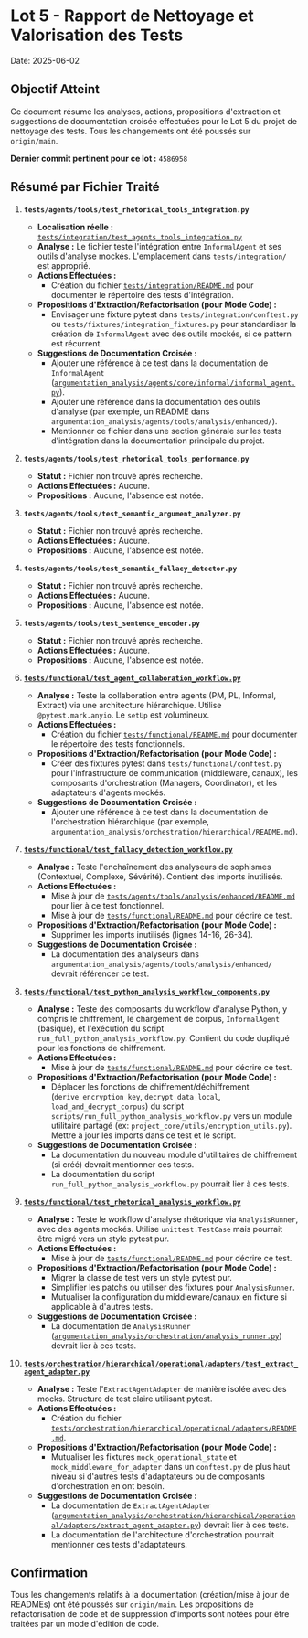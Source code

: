 # Lot 5 - Rapport de Nettoyage et Valorisation des Tests

Date: 2025-06-02

## Objectif Atteint

Ce document résume les analyses, actions, propositions d'extraction et suggestions de documentation croisée effectuées pour le Lot 5 du projet de nettoyage des tests. Tous les changements ont été poussés sur `origin/main`.

**Dernier commit pertinent pour ce lot :** `4586958`

## Résumé par Fichier Traité

1.  **`tests/agents/tools/test_rhetorical_tools_integration.py`**
    *   **Localisation réelle :** [`tests/integration/test_agents_tools_integration.py`](../tests/integration/test_agents_tools_integration.py)
    *   **Analyse :** Le fichier teste l'intégration entre `InformalAgent` et ses outils d'analyse mockés. L'emplacement dans `tests/integration/` est approprié.
    *   **Actions Effectuées :**
        *   Création du fichier [`tests/integration/README.md`](../../tests/integration/README.md) pour documenter le répertoire des tests d'intégration.
    *   **Propositions d'Extraction/Refactorisation (pour Mode Code) :**
        *   Envisager une fixture pytest dans `tests/integration/conftest.py` ou `tests/fixtures/integration_fixtures.py` pour standardiser la création de `InformalAgent` avec des outils mockés, si ce pattern est récurrent.
    *   **Suggestions de Documentation Croisée :**
        *   Ajouter une référence à ce test dans la documentation de `InformalAgent` ([`argumentation_analysis/agents/core/informal/informal_agent.py`](../../argumentation_analysis/agents/core/informal/informal_agent.py)).
        *   Ajouter une référence dans la documentation des outils d'analyse (par exemple, un README dans `argumentation_analysis/agents/tools/analysis/enhanced/`).
        *   Mentionner ce fichier dans une section générale sur les tests d'intégration dans la documentation principale du projet.

2.  **`tests/agents/tools/test_rhetorical_tools_performance.py`**
    *   **Statut :** Fichier non trouvé après recherche.
    *   **Actions Effectuées :** Aucune.
    *   **Propositions :** Aucune, l'absence est notée.

3.  **`tests/agents/tools/test_semantic_argument_analyzer.py`**
    *   **Statut :** Fichier non trouvé après recherche.
    *   **Actions Effectuées :** Aucune.
    *   **Propositions :** Aucune, l'absence est notée.

4.  **`tests/agents/tools/test_semantic_fallacy_detector.py`**
    *   **Statut :** Fichier non trouvé après recherche.
    *   **Actions Effectuées :** Aucune.
    *   **Propositions :** Aucune, l'absence est notée.

5.  **`tests/agents/tools/test_sentence_encoder.py`**
    *   **Statut :** Fichier non trouvé après recherche.
    *   **Actions Effectuées :** Aucune.
    *   **Propositions :** Aucune, l'absence est notée.

6.  **[`tests/functional/test_agent_collaboration_workflow.py`](../tests/functional/test_agent_collaboration_workflow.py)**
    *   **Analyse :** Teste la collaboration entre agents (PM, PL, Informal, Extract) via une architecture hiérarchique. Utilise `@pytest.mark.anyio`. Le `setUp` est volumineux.
    *   **Actions Effectuées :**
        *   Création du fichier [`tests/functional/README.md`](../../tests/functional/README.md) pour documenter le répertoire des tests fonctionnels.
    *   **Propositions d'Extraction/Refactorisation (pour Mode Code) :**
        *   Créer des fixtures pytest dans `tests/functional/conftest.py` pour l'infrastructure de communication (middleware, canaux), les composants d'orchestration (Managers, Coordinator), et les adaptateurs d'agents mockés.
    *   **Suggestions de Documentation Croisée :**
        *   Ajouter une référence à ce test dans la documentation de l'orchestration hiérarchique (par exemple, `argumentation_analysis/orchestration/hierarchical/README.md`).

7.  **[`tests/functional/test_fallacy_detection_workflow.py`](../tests/functional/test_fallacy_detection_workflow.py)**
    *   **Analyse :** Teste l'enchaînement des analyseurs de sophismes (Contextuel, Complexe, Sévérité). Contient des imports inutilisés.
    *   **Actions Effectuées :**
        *   Mise à jour de [`tests/agents/tools/analysis/enhanced/README.md`](../../tests/agents/tools/analysis/enhanced/README.md) pour lier à ce test fonctionnel.
        *   Mise à jour de [`tests/functional/README.md`](../../tests/functional/README.md) pour décrire ce test.
    *   **Propositions d'Extraction/Refactorisation (pour Mode Code) :**
        *   Supprimer les imports inutilisés (lignes 14-16, 26-34).
    *   **Suggestions de Documentation Croisée :**
        *   La documentation des analyseurs dans `argumentation_analysis/agents/tools/analysis/enhanced/` devrait référencer ce test.

8.  **[`tests/functional/test_python_analysis_workflow_components.py`](../tests/functional/test_python_analysis_workflow_components.py)**
    *   **Analyse :** Teste des composants du workflow d'analyse Python, y compris le chiffrement, le chargement de corpus, `InformalAgent` (basique), et l'exécution du script `run_full_python_analysis_workflow.py`. Contient du code dupliqué pour les fonctions de chiffrement.
    *   **Actions Effectuées :**
        *   Mise à jour de [`tests/functional/README.md`](../../tests/functional/README.md) pour décrire ce test.
    *   **Propositions d'Extraction/Refactorisation (pour Mode Code) :**
        *   Déplacer les fonctions de chiffrement/déchiffrement (`derive_encryption_key`, `decrypt_data_local`, `load_and_decrypt_corpus`) du script `scripts/run_full_python_analysis_workflow.py` vers un module utilitaire partagé (ex: `project_core/utils/encryption_utils.py`). Mettre à jour les imports dans ce test et le script.
    *   **Suggestions de Documentation Croisée :**
        *   La documentation du nouveau module d'utilitaires de chiffrement (si créé) devrait mentionner ces tests.
        *   La documentation du script `run_full_python_analysis_workflow.py` pourrait lier à ces tests.

9.  **[`tests/functional/test_rhetorical_analysis_workflow.py`](../tests/functional/test_rhetorical_analysis_workflow.py)**
    *   **Analyse :** Teste le workflow d'analyse rhétorique via `AnalysisRunner`, avec des agents mockés. Utilise `unittest.TestCase` mais pourrait être migré vers un style pytest pur.
    *   **Actions Effectuées :**
        *   Mise à jour de [`tests/functional/README.md`](../../tests/functional/README.md) pour décrire ce test.
    *   **Propositions d'Extraction/Refactorisation (pour Mode Code) :**
        *   Migrer la classe de test vers un style pytest pur.
        *   Simplifier les patchs ou utiliser des fixtures pour `AnalysisRunner`.
        *   Mutualiser la configuration du middleware/canaux en fixture si applicable à d'autres tests.
    *   **Suggestions de Documentation Croisée :**
        *   La documentation de `AnalysisRunner` ([`argumentation_analysis/orchestration/analysis_runner.py`](../../argumentation_analysis/orchestration/analysis_runner.py)) devrait lier à ces tests.

10. **[`tests/orchestration/hierarchical/operational/adapters/test_extract_agent_adapter.py`](../../tests/orchestration/hierarchical/operational/adapters/test_extract_agent_adapter.py)**
    *   **Analyse :** Teste l'`ExtractAgentAdapter` de manière isolée avec des mocks. Structure de test claire utilisant pytest.
    *   **Actions Effectuées :**
        *   Création du fichier [`tests/orchestration/hierarchical/operational/adapters/README.md`](../../tests/orchestration/hierarchical/operational/adapters/README.md).
    *   **Propositions d'Extraction/Refactorisation (pour Mode Code) :**
        *   Mutualiser les fixtures `mock_operational_state` et `mock_middleware_for_adapter` dans un `conftest.py` de plus haut niveau si d'autres tests d'adaptateurs ou de composants d'orchestration en ont besoin.
    *   **Suggestions de Documentation Croisée :**
        *   La documentation de `ExtractAgentAdapter` ([`argumentation_analysis/orchestration/hierarchical/operational/adapters/extract_agent_adapter.py`](../../argumentation_analysis/orchestration/hierarchical/operational/adapters/extract_agent_adapter.py)) devrait lier à ces tests.
        *   La documentation de l'architecture d'orchestration pourrait mentionner ces tests d'adaptateurs.

## Confirmation

Tous les changements relatifs à la documentation (création/mise à jour de READMEs) ont été poussés sur `origin/main`. Les propositions de refactorisation de code et de suppression d'imports sont notées pour être traitées par un mode d'édition de code.




